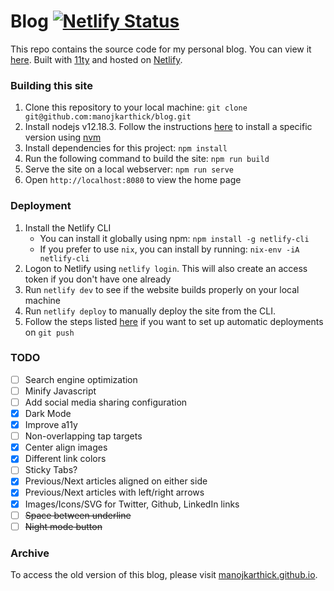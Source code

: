 # Blog [![Netlify Status](https://api.netlify.com/api/v1/badges/a4b6a59c-2645-4634-94cf-670d4d0c9b37/deploy-status)](https://app.netlify.com/sites/manojkarthick/deploys)

This repo contains the source code for my personal blog. You can view it [here](https://www.manojkarthick.com/).
Built with [11ty](https://11ty.dev) and hosted on [Netlify](https://www.netlify.com).

### Building this site

1. Clone this repository to your local machine: `git clone git@github.com:manojkarthick/blog.git`
2. Install nodejs v12.18.3. Follow the instructions [here](https://github.com/nvm-sh/nvm#usage) to install a specific version using [nvm](https://github.com/nvm-sh/nvm)
3. Install dependencies for this project: `npm install`
4. Run the following command to build the site: `npm run build`
5. Serve the site on a local webserver: `npm run serve`
6. Open `http://localhost:8080` to view the home page


### Deployment

1. Install the Netlify CLI
    - You can install it globally using npm: `npm install -g netlify-cli`
    - If you prefer to use `nix`, you can install by running: `nix-env -iA netlify-cli`
2. Logon to Netlify using `netlify login`. This will also create an access token if you don't have one already
3. Run `netlify dev` to see if the website builds properly on your local machine
4. Run `netlify deploy` to manually deploy the site from the CLI.
5. Follow the steps listed [here](https://docs.netlify.com/cli/get-started/#manual-setup) if you want to set up automatic deployments on `git push`

### TODO

* [ ] Search engine optimization
* [ ] Minify Javascript
* [ ] Add social media sharing configuration
* [x] Dark Mode
* [x] Improve a11y
* [ ] Non-overlapping tap targets
* [x] Center align images
* [x] Different link colors
* [ ] Sticky Tabs?
* [x] Previous/Next articles aligned on either side
* [x] Previous/Next articles with left/right arrows
* [x] Images/Icons/SVG for Twitter, Github, LinkedIn links
* [ ] ~~Space between underline~~
* [ ] ~~Night mode button~~

### Archive

To access the old version of this blog, please visit [manojkarthick.github.io](https://manojkarthick.github.io/).

